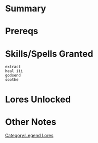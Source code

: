 # Summary

# Prereqs

# Skills/Spells Granted

`extract`  
`heal iii`  
`godsend`  
`soothe`

# Lores Unlocked

# Other Notes

[Category:Legend Lores](Category:Legend_Lores "wikilink")
